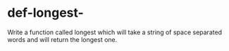 # def-longest-
Write a function called longest which will take a string of space separated words and will return the longest one.
